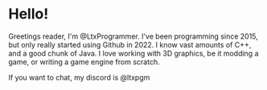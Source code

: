 # Hello!
Greetings reader, I'm @LtxProgrammer. I've been programming since 2015, but only really started using Github in 2022. I know vast amounts of C++, and a good chunk of Java.
I love working with 3D graphics, be it modding a game, or writing a game engine from scratch.

If you want to chat, my discord is @ltxpgm

<!---
LtxProgrammer/LtxProgrammer is a ✨ special ✨ repository because its `README.md` (this file) appears on your GitHub profile.
You can click the Preview link to take a look at your changes.
--->
